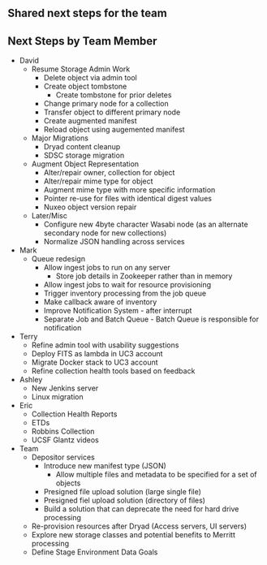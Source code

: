 ## Shared next steps for the team


## Next Steps by Team Member

- David
  - Resume Storage Admin Work
    - Delete object via admin tool
    - Create object tombstone
      - Create tombstone for prior deletes 
    - Change primary node for a collection
    - Transfer object to different primary node
    - Create augmented manifest
    - Reload object using augemented manifest 
  - Major Migrations
    - Dryad content cleanup
    - SDSC storage migration
  - Augment Object Representation
    - Alter/repair owner, collection for object
    - Alter/repair mime type for object
    - Augment mime type with more specific information
    - Pointer re-use for files with identical digest values
    - Nuxeo object version repair
  - Later/Misc
    - Configure new 4byte character Wasabi node (as an alternate secondary node for new collections)
    - Normalize JSON handling across services
- Mark
  - Queue redesign
    - Allow ingest jobs to run on any server
      - Store job details in Zookeeper rather than in memory 
    - Allow ingest jobs to wait for resource provisioning
    - Trigger inventory processing from the job queue
    - Make callback aware of inventory
    - Improve Notification System - after interrupt
    - Separate Job and Batch Queue - Batch Queue is responsible for notification
- Terry
  - Refine admin tool with usability suggestions
  - Deploy FITS as lambda in UC3 account
  - Migrate Docker stack to UC3 account
  - Refine collection health tools based on feedback
- Ashley 
  - New Jenkins server
  - Linux migration
- Eric
  - Collection Health Reports
  - ETDs
  - Robbins Collection
  - UCSF Glantz videos
- Team
  - Depositor services
    - Introduce new manifest type (JSON)
      - Allow multiple files and metadata to be specified for a set of objects
    - Presigned file upload solution (large single file)
    - Presigned fiel upload solution (directory of files)
    - Build a solution that can deprecate the need for hard drive processing   
  - Re-provision resources after Dryad (Access servers, UI servers)
  - Explore new storage classes and potential benefits to Merritt processing
  - Define Stage Environment Data Goals

